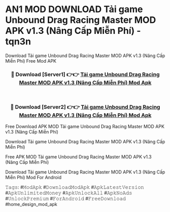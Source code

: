 # AN1 MOD DOWNLOAD Tải game Unbound Drag Racing Master MOD APK v1.3 (Nâng Cấp Miễn Phí) - tqn3n
Download Tải game Unbound Drag Racing Master MOD APK v1.3 (Nâng Cấp Miễn Phí) Free Mod APK

<div align="center">
<h3>🔴 Download [Server1] 👉👉 <a href="https://apk-comot.site?title=Tải_game_Unbound_Drag_Racing_Master_MOD_APK_v1.3_(Nâng_Cấp_Miễn_Phí)">Tải game Unbound Drag Racing Master MOD APK v1.3 (Nâng Cấp Miễn Phí) Mod Apk</a></h3><br>

<h3>🔴 Download [Server2] 👉👉 <a href="https://apk-comot.site?title=Tải_game_Unbound_Drag_Racing_Master_MOD_APK_v1.3_(Nâng_Cấp_Miễn_Phí)">Tải game Unbound Drag Racing Master MOD APK v1.3 (Nâng Cấp Miễn Phí) Mod Apk</a></h3>
</div>


Free Download APK MOD Tải game Unbound Drag Racing Master MOD APK v1.3 (Nâng Cấp Miễn Phí)

Download Tải game Unbound Drag Racing Master MOD APK v1.3 (Nâng Cấp Miễn Phí) 

Free APK MOD Tải game Unbound Drag Racing Master MOD APK v1.3 (Nâng Cấp Miễn Phí) 

Download Tải game Unbound Drag Racing Master MOD APK v1.3 (Nâng Cấp Miễn Phí) Mod For Android

𝚃𝚊𝚐𝚜: #𝙼𝚘𝚍𝙰𝚙𝚔 #𝙳𝚘𝚠𝚗𝚕𝚘𝚊𝚍𝙼𝚘𝚍𝙰𝚙𝚔 #𝙰𝚙𝚔𝙻𝚊𝚝𝚎𝚜𝚝𝚅𝚎𝚛𝚜𝚒𝚘𝚗 #𝙰𝚙𝚔𝚄𝚗𝚕𝚒𝚖𝚒𝚝𝚎𝚍𝙼𝚘𝚗𝚎𝚢 #𝙰𝚙𝚔𝚄𝚗𝚕𝚘𝚌𝚔𝙰𝚕𝚕 #𝙰𝚙𝚔𝙽𝚘𝙰𝚍𝚜 #𝚄𝚗𝚕𝚘𝚌𝚔𝙿𝚛𝚎𝚖𝚒𝚞𝚖 #𝙵𝚘𝚛𝙰𝚗𝚍𝚛𝚘𝚒𝚍 #𝙵𝚛𝚎𝚎𝙳𝚘𝚠𝚗𝚕𝚘𝚊𝚍 #home_design_mod_apk